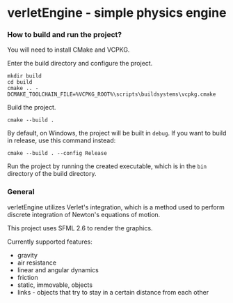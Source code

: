 # verletEngine - simple physics engine
### How to build and run the project?

You will need to install CMake and VCPKG.

Enter the build directory and configure the project.

```
mkdir build
cd build
cmake .. -DCMAKE_TOOLCHAIN_FILE=%VCPKG_ROOT%\scripts\buildsystems\vcpkg.cmake
```

Build the project.
```
cmake --build .
```

By default, on Windows, the project will be built in `debug`. If you want to build
in release, use this command instead:
```
cmake --build . --config Release
```

Run the project by running the created executable, which is in the `bin` directory
of the build directory.

### General

verletEngine utilizes Verlet's integration, which is a method used to perform discrete integration
of Newton's equations of motion.

This project uses SFML 2.6 to render the graphics.

Currently supported features:
- gravity
- air resistance
- linear and angular dynamics
- friction
- static, immovable, objects
- links - objects that try to stay in a certain distance from each other
